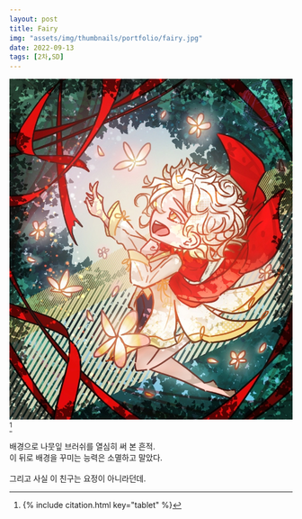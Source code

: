 ```yaml
---
layout: post
title: Fairy
img: "assets/img/thumbnails/portfolio/fairy.jpg"
date: 2022-09-13
tags: [2차,SD]
---
```


![](/assets/img/portfolio/fairy.jpg)[^1]

배경으로 나뭇잎 브러쉬를 열심히 써 본 흔적. <br/>
이 뒤로 배경을 꾸미는 능력은 소멸하고 말았다. <br/><br/>
그리고 사실 이 친구는 요정이 아니라던데. 

[^1]: {% include citation.html key="tablet" %}
